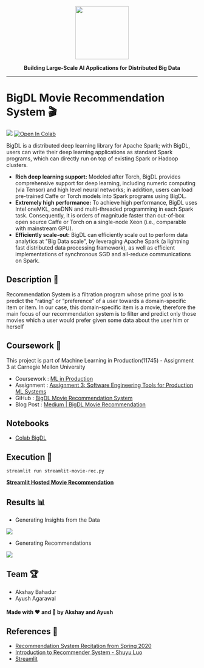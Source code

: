 <div align="center">

<p align="center"> <img src="https://bigdl-project.github.io/img/bigdl_logo.png" height="140px"><br></p>

**Building Large-Scale AI Applications for Distributed Big Data**

</div>

---

# BigDL Movie Recommendation System 🎬
[![](https://img.shields.io/badge/BigDL-MovieRec-brightgreen)](https://share.streamlit.io/akshaybahadur21/bigdl-movie-rec/main/streamlit-movie-rec.py) 
[![Open In Colab](https://github.com/namanarora97/Data-Science-Notebooks/blob/main/assets/colab-badge.svg)](https://colab.research.google.com/drive/1c-Qh6GHigYbb_8zxjDGbjbx7ivN1UKs4?usp=sharing)

BigDL is a distributed deep learning library for Apache Spark; with BigDL, users can write their deep learning applications as standard Spark programs, which can directly run on top of existing Spark or Hadoop clusters.

- **Rich deep learning support:** Modeled after Torch, BigDL provides comprehensive support for deep learning, including numeric computing (via Tensor) and high level neural networks; in addition, users can load pre-trained Caffe or Torch models into Spark programs using BigDL.
- **Extremely high performance:** To achieve high performance, BigDL uses Intel oneMKL, oneDNN and multi-threaded programming in each Spark task. Consequently, it is orders of magnitude faster than out-of-box open source Caffe or Torch on a single-node Xeon (i.e., comparable with mainstream GPU).
- **Efficiently scale-out:** BigDL can efficiently scale out to perform data analytics at "Big Data scale", by leveraging Apache Spark (a lightning fast distributed data processing framework), as well as efficient implementations of synchronous SGD and all-reduce communications on Spark.

## Description 🍿
Recommendation System is a filtration program whose prime goal is to predict the “rating” or “preference” of a user towards a domain-specific item or item. 
 In our case, this domain-specific item is a movie, therefore the main focus of our recommendation system is to filter and predict only those movies which a user would prefer given some data about the user him or herself
 
 ## Coursework 🎍
 This project is part of Machine Learning in Production(11745) - Assignment 3 at Carnegie Mellon University
 - Coursework : [ML in Production](https://ckaestne.github.io/seai/)
 - Assignment : [Assignment 3: Software Engineering Tools for Production ML Systems](https://github.com/ckaestne/seai/blob/S2022/assignments/I3_se4ai_tools.md)
 - GiHub : [BigDL Movie Recommendation System](https://github.com/akshaybahadur21/bigDL-Movie-Rec)
 - Blog Post : [Medium | BigDL Movie Recommendation](https://github.com/akshaybahadur21/bigDL-Movie-Rec)


## Notebooks
- [Colab BigDL](https://colab.research.google.com/drive/1c-Qh6GHigYbb_8zxjDGbjbx7ivN1UKs4?usp=sharing)

## Execution 🐉

```streamlit run streamlit-movie-rec.py```

**[Streamlit Hosted Movie Recommendation](https://share.streamlit.io/akshaybahadur21/bigdl-movie-rec/main/streamlit-movie-rec.py)**

## Results 📊
- Generating Insights from the Data
<img src="https://github.com/akshaybahadur21/BLOB/blob/master/bigDL-movie1.gif">

- Generating Recommendations
<img src="https://github.com/akshaybahadur21/BLOB/blob/master/bigDL-Movie2.gif">

## Team 🏆

- Akshay Bahadur
- Ayush Agarawal

#### Made with ❤️ and 🦙 by Akshay and Ayush


## References 🔱
- [Recommendation System Recitation from Spring 2020](https://github.com/ckaestne/seai/blob/S2020/recitations/06_Collaborative_Filtering.ipynb)
- [Introduction to Recommender System - Shuyu Luo](https://towardsdatascience.com/intro-to-recommender-system-collaborative-filtering-64a238194a26)
- [Streamlit](https://streamlit.io/)
